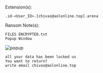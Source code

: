 Extension(s): 
```
.id-<User_ID>.[chivas@aolonline.top].arena
```
Ransom Note(s): 
```
FILES ENCRYPTED.txt
Popup Window
```
![popup](https://github.com/user-attachments/assets/5bd3d54d-3a7e-43ae-a510-aef156e74ec8)
```
all your data has been locked us
You want to return?
write email chivas@aolonline.top
```
